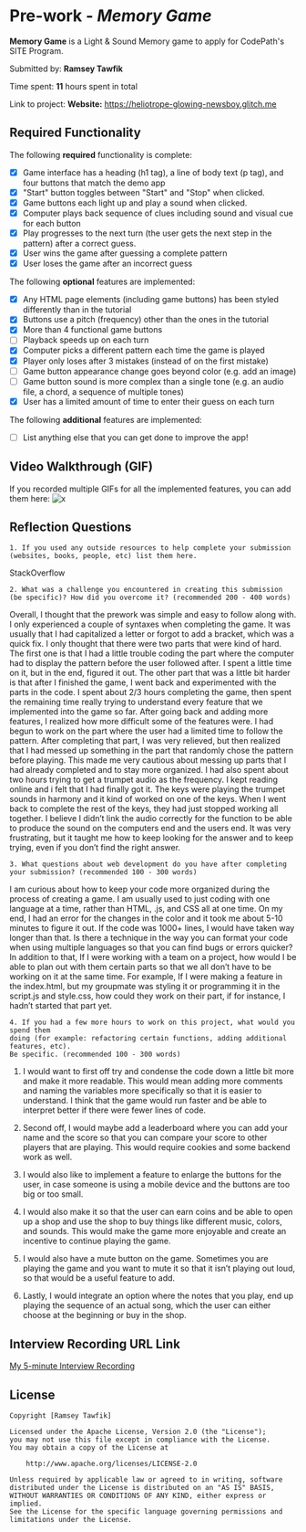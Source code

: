 # Pre-work - _Memory Game_

**Memory Game** is a Light & Sound Memory game to apply for CodePath's SITE Program.

Submitted by: **Ramsey Tawfik**

Time spent: **11** hours spent in total

Link to project:
**Website:** https://heliotrope-glowing-newsboy.glitch.me


## Required Functionality

The following **required** functionality is complete:

- [x] Game interface has a heading (h1 tag), a line of body text (p tag), and four buttons that match the demo app
- [x] "Start" button toggles between "Start" and "Stop" when clicked.
- [x] Game buttons each light up and play a sound when clicked.
- [x] Computer plays back sequence of clues including sound and visual cue for each button
- [x] Play progresses to the next turn (the user gets the next step in the pattern) after a correct guess.
- [x] User wins the game after guessing a complete pattern
- [x] User loses the game after an incorrect guess

The following **optional** features are implemented:

- [x] Any HTML page elements (including game buttons) has been styled differently than in the tutorial
- [x] Buttons use a pitch (frequency) other than the ones in the tutorial
- [x] More than 4 functional game buttons
- [ ] Playback speeds up on each turn
- [x] Computer picks a different pattern each time the game is played
- [x] Player only loses after 3 mistakes (instead of on the first mistake)
- [ ] Game button appearance change goes beyond color (e.g. add an image)
- [ ] Game button sound is more complex than a single tone (e.g. an audio file, a chord, a sequence of multiple tones)
- [x] User has a limited amount of time to enter their guess on each turn

The following **additional** features are implemented:

- [ ] List anything else that you can get done to improve the app!

## Video Walkthrough (GIF)

If you recorded multiple GIFs for all the implemented features, you can add them here:
![x](https://cdn.glitch.global/bcfb931a-2b93-4924-a2a7-7ef0a56ba2ee/light%20and%20sound%20memory%20game.gif?v=1648858706351)

## Reflection Questions

```
1. If you used any outside resources to help complete your submission
(websites, books, people, etc) list them here.
```

StackOverflow

```
2. What was a challenge you encountered in creating this submission
(be specific)? How did you overcome it? (recommended 200 - 400 words)
```

Overall, I thought that the prework was simple and easy to follow along with. I only experienced a couple of syntaxes when completing the game. It was usually that I had capitalized a letter or forgot to add a bracket, which was a quick fix. I only thought that there were two parts that were kind of hard. The first one is that I had a little trouble coding the part where the computer had to display the pattern before the user followed after. I spent a little time on it, but in the end, figured it out. The other part that was a little bit harder is that after I finished the game, I went back and experimented with the parts in the code. I spent about 2/3 hours completing the game, then spent the remaining time really trying to understand every feature that we implemented into the game so far. After going back and adding more features, I realized how more difficult some of the features were. I had begun to work on the part where the user had a limited time to follow the pattern. After completing that part, I was very relieved, but then realized that I had messed up something in the part that randomly chose the pattern before playing. This made me very cautious about messing up parts that I had already completed and to stay more organized. I had also spent about two hours trying to get a trumpet audio as the frequency. I kept reading online and i felt that I had finally got it. The keys were playing the trumpet sounds in harmony and it kind of worked on one of the keys. When I went back to complete the rest of the keys, they had just stopped working all together. I believe I didn’t link the audio correctly for the function to be able to produce the sound on the computers end and the users end. It was very frustrating, but it taught me how to keep looking for the answer and to keep trying, even if you don’t find the right answer. 

```
3. What questions about web development do you have after completing
your submission? (recommended 100 - 300 words)
```

I am curious about how to keep your code more organized during the process of creating a game. I am usually used to just coding with one language at a time, rather than HTML, .js, and CSS all at one time. On my end, I had an error for the changes in the color and it took me about 5-10 minutes to figure it out. If the code was 1000+ lines, I would have taken way longer than that. Is there a technique in the way you can format your code when using multiple languages so that you can find bugs or errors quicker? In addition to that, If I were working with a team on a project, how would I be able to plan out with them certain parts so that we all don’t have to be working on it at the same time. For example, If I were making a feature in the index.html, but my groupmate was styling it or programming it in the script.js and style.css, how could they work on their part, if for instance, I hadn’t started that part yet.

```
4. If you had a few more hours to work on this project, what would you spend them
doing (for example: refactoring certain functions, adding additional features, etc).
Be specific. (recommended 100 - 300 words)
```

1. I would want to first off try and condense the code down a little bit more and make it more readable. This would mean adding more comments and naming the variables more specifically so that it is easier to understand. I think that the game would run faster and be able to interpret better if there were fewer lines of code.

2. Second off, I would maybe add a leaderboard where you can add your name and the score so that you can compare your score to other players that are playing. This would require cookies and some backend work as well.

3. I would also like to implement a feature to enlarge the buttons for the user, in case someone is using a mobile device and the buttons are too big or too small.

4. I would also make it so that the user can earn coins and be able to open up a shop and use the shop to buy things like different music, colors, and sounds. This would make the game more enjoyable and create an incentive to continue playing the game.

5. I would also have a mute button on the game. Sometimes you are playing the game and you want to mute it so that it isn’t playing out loud, so that would be a useful feature to add.

6. Lastly, I would integrate an option where the notes that you play, end up playing the sequence of an actual song, which the user can either choose at the beginning or buy in the shop.


## Interview Recording URL Link

[My 5-minute Interview Recording](https://www.youtube.com/watch?v=lzE5yEHGWEk)

## License

    Copyright [Ramsey Tawfik]

    Licensed under the Apache License, Version 2.0 (the "License");
    you may not use this file except in compliance with the License.
    You may obtain a copy of the License at

        http://www.apache.org/licenses/LICENSE-2.0

    Unless required by applicable law or agreed to in writing, software
    distributed under the License is distributed on an "AS IS" BASIS,
    WITHOUT WARRANTIES OR CONDITIONS OF ANY KIND, either express or implied.
    See the License for the specific language governing permissions and
    limitations under the License.
